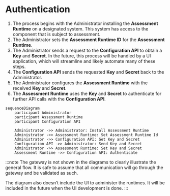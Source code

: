 # Authentication

1. The process begins with the Administrator installing the **Assessment Runtime** on a designated system. This system has access to the component that is subject to assessment.
2. The Administrator sets the **Assessment Runtime ID** for the **Assessment Runtime**.
3. The Administrator sends a request to the **Configuration API** to obtain a **Key** and **Secret**.  In the future, this process will be handled by a UI application, which will streamline and likely automate many of these steps.
4. The **Configuration API** sends the requested **Key** and **Secret** back to the Administrator.
5. The Administrator configures the **Assessment Runtime** with the received **Key** and **Secret**.
6. The **Assessment Runtime** uses the **Key** and **Secret** to authenticate for further API calls with the **Configuration API**.

```mermaid
sequenceDiagram
    participant Administrator
    participant Assessment Runtime
    participant Configuration API

    Administrator ->> Administrator: Install Assessment Runtime
    Administrator ->> Assessment Runtime: Set Assessment Runtime Id
    Administrator ->> Configuration API: Get Key and Secret
    Configuration API ->> Administrator: Send Key and Secret
    Administrator ->> Assessment Runtime: Set Key and Secret
    Assessment Runtime ->> Configuration API: Authenticate
```

:::note
The gateway is not shown in the diagrams to clearly illustrate the general flow. It is safe to assume that all communication will go through the gateway and be validated as such.

The diagram also doesn’t include the UI to administer the runtimes. It will be included in the future when the UI development is done.
:::